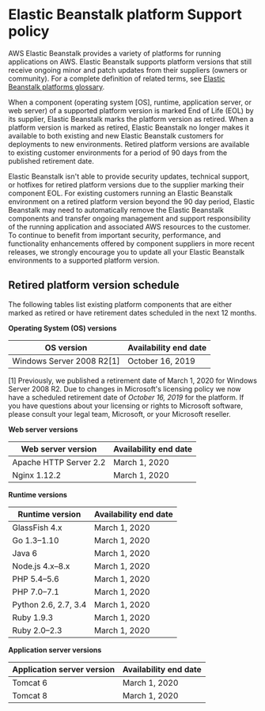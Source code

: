 # Elastic Beanstalk platform Support policy<a name="platforms-support-policy"></a>

AWS Elastic Beanstalk provides a variety of platforms for running applications on AWS\. Elastic Beanstalk supports platform versions that still receive ongoing minor and patch updates from their suppliers \(owners or community\)\. For a complete definition of related terms, see [Elastic Beanstalk platforms glossary](platforms-glossary.md)\.

When a component \(operating system \[OS\], runtime, application server, or web server\) of a supported platform version is marked End of Life \(EOL\) by its supplier, Elastic Beanstalk marks the platform version as retired\. When a platform version is marked as retired, Elastic Beanstalk no longer makes it available to both existing and new Elastic Beanstalk customers for deployments to new environments\. Retired platform versions are available to existing customer environments for a period of 90 days from the published retirement date\.

Elastic Beanstalk isn't able to provide security updates, technical support, or hotfixes for retired platform versions due to the supplier marking their component EOL\. For existing customers running an Elastic Beanstalk environment on a retired platform version beyond the 90 day period, Elastic Beanstalk may need to automatically remove the Elastic Beanstalk components and transfer ongoing management and support responsibility of the running application and associated AWS resources to the customer\. To continue to benefit from important security, performance, and functionality enhancements offered by component suppliers in more recent releases, we strongly encourage you to update all your Elastic Beanstalk environments to a supported platform version\.

## Retired platform version schedule<a name="platforms-support-policy.depracation"></a>

The following tables list existing platform components that are either marked as retired or have retirement dates scheduled in the next 12 months\.


**Operating System \(OS\) versions**  

|  OS version  |  Availability end date  | 
| --- | --- | 
| Windows Server 2008 R2\[1\] | October 16, 2019 | 

\[1\] Previously, we published a retirement date of March 1, 2020 for Windows Server 2008 R2\. Due to changes in Microsoft's licensing policy we now have a scheduled retirement date of *October 16, 2019* for the platform\. If you have questions about your licensing or rights to Microsoft software, please consult your legal team, Microsoft, or your Microsoft reseller\.


**Web server versions**  

|  Web server version  |  Availability end date  | 
| --- | --- | 
| Apache HTTP Server 2\.2 | March 1, 2020 | 
| Nginx 1\.12\.2 | March 1, 2020 | 


**Runtime versions**  

|  Runtime version  |  Availability end date  | 
| --- | --- | 
| GlassFish 4\.x | March 1, 2020 | 
| Go 1\.3–1\.10 | March 1, 2020 | 
| Java 6 | March 1, 2020 | 
| Node\.js 4\.x–8\.x | March 1, 2020 | 
| PHP 5\.4–5\.6 | March 1, 2020 | 
| PHP 7\.0–7\.1 | March 1, 2020 | 
| Python 2\.6, 2\.7, 3\.4 | March 1, 2020 | 
| Ruby 1\.9\.3 | March 1, 2020 | 
| Ruby 2\.0–2\.3 | March 1, 2020 | 


**Application server versions**  

|  Application server version  |  Availability end date  | 
| --- | --- | 
| Tomcat 6 | March 1, 2020 | 
| Tomcat 8 | March 1, 2020 | 